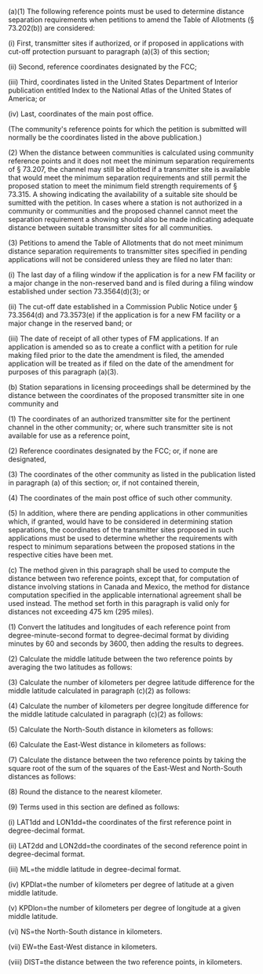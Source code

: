 (a)(1) The following reference points must be used to determine distance separation requirements when petitions to amend the Table of Allotments (§ 73.202(b)) are considered:

(i) First, transmitter sites if authorized, or if proposed in applications with cut-off protection pursuant to paragraph (a)(3) of this section;

(ii) Second, reference coordinates designated by the FCC;

(iii) Third, coordinates listed in the United States Department of Interior publication entitled Index to the National Atlas of the United States of America; or

(iv) Last, coordinates of the main post office.

(The community's reference points for which the petition is submitted will normally be the coordinates listed in the above publication.)

(2) When the distance between communities is calculated using community reference points and it does not meet the minimum separation requirements of § 73.207, the channel may still be allotted if a transmitter site is available that would meet the minimum separation requirements and still permit the proposed station to meet the minimum field strength requirements of § 73.315. A showing indicating the availability of a suitable site should be sumitted with the petition. In cases where a station is not authorized in a community or communities and the proposed channel cannot meet the separation requirement a showing should also be made indicating adequate distance between suitable transmitter sites for all communities.

(3) Petitions to amend the Table of Allotments that do not meet minimum distance separation requirements to transmitter sites specified in pending applications will not be considered unless they are filed no later than:
              

(i) The last day of a filing window if the application is for a new FM facility or a major change in the non-reserved band and is filed during a filing window established under section 73.3564(d)(3); or

(ii) The cut-off date established in a Commission Public Notice under § 73.3564(d) and 73.3573(e) if the application is for a new FM facility or a major change in the reserved band; or

(iii) The date of receipt of all other types of FM applications. If an application is amended so as to create a conflict with a petition for rule making filed prior to the date the amendment is filed, the amended application will be treated as if filed on the date of the amendment for purposes of this paragraph (a)(3).
              

(b) Station separations in licensing proceedings shall be determined by the distance between the coordinates of the proposed transmitter site in one community and

(1) The coordinates of an authorized transmitter site for the pertinent channel in the other community; or, where such transmitter site is not available for use as a reference point,

(2) Reference coordinates designated by the FCC; or, if none are designated,

(3) The coordinates of the other community as listed in the publication listed in paragraph (a) of this section; or, if not contained therein,

(4) The coordinates of the main post office of such other community.

(5) In addition, where there are pending applications in other communities which, if granted, would have to be considered in determining station separations, the coordinates of the transmitter sites proposed in such applications must be used to determine whether the requirements with respect to minimum separations between the proposed stations in the respective cities have been met.

(c) The method given in this paragraph shall be used to compute the distance between two reference points, except that, for computation of distance involving stations in Canada and Mexico, the method for distance computation specified in the applicable international agreement shall be used instead. The method set forth in this paragraph is valid only for distances not exceeding 475 km (295 miles).

(1) Convert the latitudes and longitudes of each reference point from degree-minute-second format to degree-decimal format by dividing minutes by 60 and seconds by 3600, then adding the results to degrees.

(2) Calculate the middle latitude between the two reference points by averaging the two latitudes as follows:
              

(3) Calculate the number of kilometers per degree latitude difference for the middle latitude calculated in paragraph (c)(2) as follows:
              

(4) Calculate the number of kilometers per degree longitude difference for the middle latitude calculated in paragraph (c)(2) as follows:
              

(5) Calculate the North-South distance in kilometers as follows:
              

(6) Calculate the East-West distance in kilometers as follows:
              

(7) Calculate the distance between the two reference points by taking the square root of the sum of the squares of the East-West and North-South distances as follows:
              

(8) Round the distance to the nearest kilometer.

(9) Terms used in this section are defined as follows:

(i) LAT1dd and LON1dd=the coordinates of the first reference point in degree-decimal format.

(ii) LAT2dd and LON2dd=the coordinates of the second reference point in degree-decimal format.

(iii) ML=the middle latitude in degree-decimal format.

(iv) KPDlat=the number of kilometers per degree of latitude at a given middle latitude.

(v) KPDlon=the number of kilometers per degree of longitude at a given middle latitude.

(vi) NS=the North-South distance in kilometers.

(vii) EW=the East-West distance in kilometers.

(viii) DIST=the distance between the two reference points, in kilometers.

